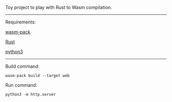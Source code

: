 Toy project to play with Rust to Wasm compilation.

------------------

Requirements:

[wasm-pack](https://rustwasm.github.io/wasm-pack/installer/)

[Rust](https://www.rust-lang.org/)

[python3](https://www.python.org/download/releases/3.0/)

------------------

Build command: 
```
wasm-pack build --target web
```

Run command: 
```
python3 -m http.server
```
